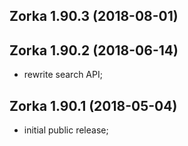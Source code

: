 Zorka 1.90.3 (2018-08-01)
-------------------------


Zorka 1.90.2 (2018-06-14)
-------------------------

* rewrite search API;


Zorka 1.90.1 (2018-05-04)
-------------------------

* initial public release;


